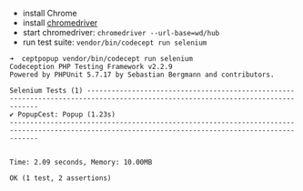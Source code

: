 - install Chrome
- install [chromedriver](https://sites.google.com/a/chromium.org/chromedriver/)
- start chromedriver: `chromedriver --url-base=wd/hub`
- run test suite: `vendor/bin/codecept run selenium`

```
➜  ceptpopup vendor/bin/codecept run selenium
Codeception PHP Testing Framework v2.2.9
Powered by PHPUnit 5.7.17 by Sebastian Bergmann and contributors.

Selenium Tests (1) --------------------------------------------------------------------------------------------------------------------------------
✔ PopupCest: Popup (1.23s)
---------------------------------------------------------------------------------------------------------------------------------------------------


Time: 2.09 seconds, Memory: 10.00MB

OK (1 test, 2 assertions)
```
